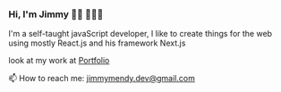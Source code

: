 ### Hi, I'm Jimmy 👋🏾 🧑🏿‍💻

I'm a self-taught javaScript developer, I like to create things for the web using mostly React.js and his framework Next.js

look at my work at [Portfolio](www.jimmymendy.com)


📫 How to reach me: jimmymendy.dev@gmail.com
